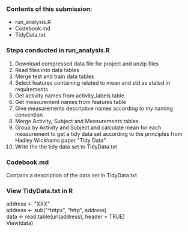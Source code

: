 ### Contents of this submission:  
* run_analysis.R  
* Codebook.md  
* TidyData.txt

### Steps conducted in run_analysis.R
1. Download compressed data file for project and unzip files
2. Read files into data tables
3. Merge test and train data tables
4. Select features containing related to mean and std as stated in requirements
5. Get activity names from activity_labels table
6. Get measurement names from features table
7. Give measurements descriptive names according to my naming convention
8. Merge Activity, Subject and Measurements tables
9. Group by Activity and Subject and calculate mean for each measurement to get a tidy data set according to the principles from Hadley Wickhams paper "Tidy Data"
10. Write the the tidy data set to TidyData.txt

### Codebook.md
Contains a description of the data set in TidyData.txt

### View TidyData.txt in R
address <- "XXX"  
address <- sub("^https", "http", address)  
data <- read.table(url(address), header = TRUE)  
View(data)